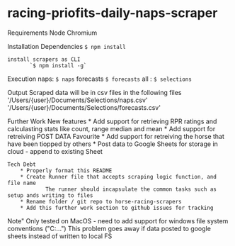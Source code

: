 # racing-priofits-daily-naps-scraper

Requirements
    Node
    Chromium

Installation
    Dependencies
        `$ npm install`

    install scrapers as CLI
           `$ npm install -g`

Execution
    naps: `$ naps`
    forecasts `$ forecasts`
    all : `$ selections`

Output
    Scraped data will be in csv files in the following files
        '/Users/{user}/Documents/Selections/naps.csv'
        '/Users/{user}/Documents/Selections/forecasts.csv'

Further Work
    New features
        * Add support for retrieving RPR ratings and calculasting stats like count, range median and mean
        * Add support for retreiving POST DATA Favourite
        * Add support for retreiving the horse that have been tiopped by others
        * Post data to Google Sheets for storage in cloud - append to existing Sheet

    Tech Debt
        * Properly format this README
        * Create Runner file that accepts scraping logic function, and file name
                The runner should incapsulate the common tasks such as setup ands writing to files
        * Rename folder / git repo to horse-racing-scrapers
        * Add this further work section to github issues for tracking

Note"
     Only tested on MacOS - need to add support for windows file system conventions ("C:\...")
        This problem goes away if data posted to google sheets instead of written to local FS 